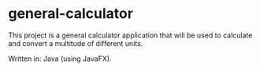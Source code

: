# general-calculator
This project is a general calculator application that will be used to calculate and convert a multitude of different units.

Written in: Java (using JavaFX).
